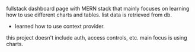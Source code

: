fullstack dashboard page with MERN stack that mainly focuses on learning how to use different charts and tables.
list data is retrieved from db.
+ learned how to use context provider.

this project doesn't include auth, access controls, etc. main focus is using charts.